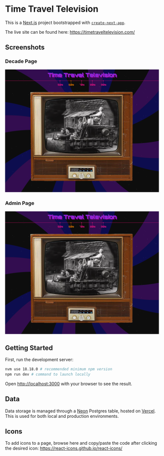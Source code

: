 # Time Travel Television

This is a [Next.js](https://nextjs.org) project bootstrapped with [`create-next-app`](https://nextjs.org/docs/app/api-reference/cli/create-next-app).

The live site can be found here: https://timetraveltelevision.com/

## Screenshots
### Decade Page
![Decade Page](https://github.com/jameson5555/timetraveltelevision/blob/main/public/screenshots/decades-page.png?raw=true?raw=true)

### Admin Page
![Admin Page](https://github.com/jameson5555/timetraveltelevision/blob/main/public/screenshots/decades-page.png?raw=true?raw=true)

## Getting Started

First, run the development server:

```bash
nvm use 18.18.0 # recommended minimum npm version
npm run dev # command to launch locally
```

Open [http://localhost:3000](http://localhost:3000) with your browser to see the result.


## Data
Data storage is managed through a [Neon](https://console.neon.tech/) Postgres table, hosted on [Vercel](https://vercel.com/). This is used for both local and production environments.

## Icons
To add icons to a page, browse here and copy/paste the code after clicking the desired icon: https://react-icons.github.io/react-icons/